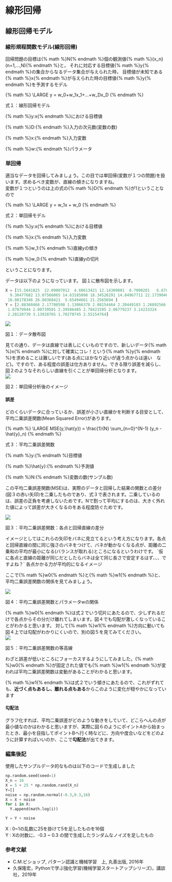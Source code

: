 # 線形回帰
## 線形回帰モデル
### 線形規程関数モデル(線形回帰)
回帰問題の目標は{% math %}N{% endmath %}個の観測値{% math %}\{x_n\}(n=1,...,N){% endmath %}と， それに対応する目標値{% math %}y{% endmath %}の集合からなるデータ集合が与えられた時， 目標値が未知である{% math %}x{% endmath %}が与えられた時の目標値{% math %}y{% endmath %}を予測するモデル

{% math %}
\LARGE y = w_0+w_1x_1+...+w_Dx_D
{% endmath %}
<div class="align-center">
    <p>式１：線形回帰モデル</p>
    <p>{% math %}y:x{% endmath %}における目標値</p>
    <p>{% math %}D:{% endmath %}入力の次元数(変数の数)</p>
    <p>{% math %}x:{% endmath %}入力変数</p>
    <p>{% math %}w:{% endmath %}パラメータ</p>
</div>

### 単回帰
適当なデータを回帰してみましょう。この目では単回帰(変数が１つの問題)を扱います。求めるべき変数が、直線の傾きになりますね。  
変数が１つというのは上の式の{% math %}D{% endmath %}が1ということなので

{% math %}
\LARGE y = w_1x + w_0
{% endmath %}
<div class="align-center">
    <p>式２：単回帰モデル</p>
    <p>{% math %}y:x{% endmath %}における目標値</p>
    <p>{% math %}x:{% endmath %}入力変数</p>
    <p>{% math %}w_1:{% endmath %}直線yの傾き</p>
    <p>{% math %}w_0:{% endmath %}直線yの切片</p>
</div>

ということになります。  

データは以下のようになっています。
図１に散布図を示します。
```python
X = [15.5641825  22.09007012  4.60613421 12.14309801  8.7090281   6.67849749
  9.30477682 13.07566065 14.63185098 18.34526291 14.84967711 22.17390462
 10.08178346 26.80368421  5.65494661 21.2565694 ]
Y = [2.88360466 2.17708598 1.13066378 2.08154464 2.20449103 1.26892566
 1.87879944 2.00739501 2.39586485 2.78421595 2.06779237 3.14233324
 2.28120739 3.13928765 1.70278745 2.55154764]
```

<div class="align-center">
    <img src='../assets/algorithm/linear_regression_00.svg' class="full-width-img">
    <p class="figure-disc">図１：データ散布図</p>
</div>
見ての通り、データは直線では表しにくいものですので、新しいデータ{% math %}x{% endmath %}に対して確実にコレ！という{% math %}y{% endmath %}を求めることは難しいです(ある点にはかなり近いが違う点からは遠い　など)。ですので、ある程度の誤差は仕方ありません。できる限り誤差を減らし、図２のようなそれらしい直線を引くことが単回帰分析となります。
<div class="align-center">
    <img src='../assets/algorithm/linear_regression_01.svg' class="full-width-img">
    <p class="figure-disc">図２：単回帰分析後のイメージ</p>
</div>

#### 誤差
どのくらいデータに合っているか、誤差が小さい直線かを判断する目安として、  
平均二乗誤差関数(Mean Squared Error)があります。

{% math %}
\LARGE MSE(y,\hat{y}) = \frac{1}{N} \sum_{n=0}^{N-1} (y_n - \hat{y}_n)
{% endmath %}
<div class="align-center">
    <p>式３：平均二乗誤差関数</p>
    <p>{% math %}y:{% endmath %}目標値</p>
    <p>{% math %}\hat{y}:{% endmath %}予測値</p>
    <p>{% math %}N:{% endmath %}変数の数(サンプル数)</p>
</div>

この平均二乗誤差関数(MSE)は、実際のデータと回帰した結果の関数との差分(図３の赤い矢印)を二乗したものであり、式３で表されます。二乗しているのは、誤差の正負を考慮しないためです。Nで割って平均にするのは、大きく外れた値によって誤差が大きくなるのをある程度防ぐためです。
<div class="align-center">
    <img src='../assets/algorithm/linear_regression_02.svg' class="full-width-img">
    <p class="figure-disc">図３：平均二乗誤差関数：各点と回帰直線の差分</p>
</div>
イメージとしてはこれらの矢印をバネに見立てるという考え方になります。各点と回帰直線の間に同じ強さのバネをつけて、バネが動かなくなる点が、距離の二乗和の平均が最小になる(バランスが取れる)ところになるというわけです。  
`仮に各点と直線の距離が同じだとしたらバネは全て同じ長さで安定するはず、、、ですよね？`  
各点かかる力が平均的になるイメージ  

ここで{% math %}w0{% endmath %}と{% math %}w1{% endmath %}と、平均二乗誤差関数の関係を見てみましょう。
<div class="align-center">
    <img src='../assets/algorithm/linear_regression_03.svg' class="full-width-img">
    <p class="figure-disc">図４：平均二乗誤差関数とパラメータwの関係</p>
</div>
{% math %}w0{% endmath %}は式２でいう切片にあたるので、少しずれるだけで各点からその分だけ離れてしまいます。図４でも勾配が激しくなっていることがわかると思います。  
対して{% math %}w1{% endmath %}方向に動いても図４上では勾配がわかりにくいので、別の図５を見てみてください。
<div class="align-center">
    <img src='../assets/algorithm/linear_regression_04.svg' class="full-width-img">
    <p class="figure-disc">図５：平均二乗誤差関数の等高線</p>
</div>
わざと誤差が低いところにフォーカスするようにしてみました。{% math %}w0{% endmath %}が固定された値でも{% math %}w1{% endmath %}が変われば平均二乗誤差関数は変動があることがわかると思います。  

{% math %}w1{% endmath %}は式２でいう傾きにあたるので、これがずれても、**近づく点もあるし、離れる点もある**からこのように変化が穏やかになっています  

#### 勾配法

グラフ化すれば、平均二乗誤差がどのような動きをしていて、どこらへんの点が最小値なのかはわかると思いますが、実際に図６のようにポイントAから始まったとき、最小を目指してポイントBへ行く時などに、方向や度合いなどをどのように計算すればいいのか、ここで**勾配法**が出てきます。  

### 編集後記
使用したサンプルデータ的なものは以下のコードで生成しました
```python
np.random.seed(seed=1)
X_n = 16
X = 5 + 25 * np.random.rand(X_n)
Y=[]
noise = np.random.normal(-0.3,0.3,16)
X = X + noise
for i in X:
  Y.append(math.log(i))

Y = Y + noise
```

X : 0~1の乱数に25を掛けて5を足したものを16個  
Y : Xの対数に、-0.3 ~ 0.3 の間で生成したランダムなノイズを足したもの  
### 参考文献
- C.M.ビショップ, パターン認識と機械学習　上, 丸善出版, 2016年
- 久保隆宏，Pythonで学ぶ強化学習(機械学習スタートアップシリーズ)，講談社，2019年
